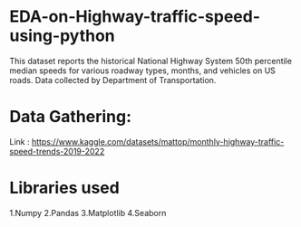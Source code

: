 # EDA-on-Highway-traffic-speed-using-python
This dataset reports the historical National Highway System 50th percentile median speeds for various roadway types, months, and vehicles on US roads. Data collected by Department of Transportation.
# Data Gathering:
Link : https://www.kaggle.com/datasets/mattop/monthly-highway-traffic-speed-trends-2019-2022
# Libraries used 
1.Numpy
2.Pandas
3.Matplotlib
4.Seaborn
